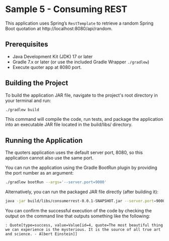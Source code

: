 # Sample 5 - Consuming REST

 This application uses Spring’s `RestTemplate` to retrieve a random Spring Boot quotation at http://localhost:8080/api/random.

## Prerequisites

*   Java Development Kit (JDK) 17 or later
*   Gradle 7.x or later (or use the included Gradle Wrapper `./gradlew`)
*   Execute quoter app at 8080 port.

## Building the Project

To build the application JAR file, navigate to the project's root directory in your terminal and run:

```bash
./gradlew build
```

This command will compile the code, run tests, and package the application into an executable JAR file located in the build/libs/ directory.

## Running the Application


The quoters application uses the default server port, 8080, so this application cannot also use the same port.

You can run the application using the Gradle BootRun plugin by providing the port number as an argument:

```bash
./gradlew bootRun --args='--server.port=9000'
```

Alternatively, you can run the packaged JAR file directly (after building it):

```bash
java -jar build/libs/consumerrest-0.0.1-SNAPSHOT.jar --server.port=9000
```

You can confirm the successful execution of the code by checking the output on the command line that outputs something like the following:
```
: Quote[type=success, value=Value[id=4, quote=The most beautiful thing we can experience is the mysterious. It is the source of all true art and science. - Albert Einstein]]
```
